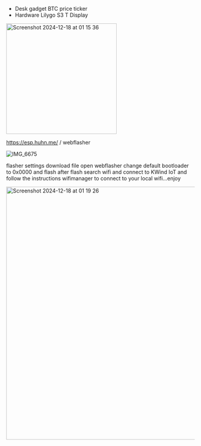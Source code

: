 
- Desk gadget BTC price ticker 
- Hardware Lilygo S3 T Display 
<img width="295" alt="Screenshot 2024-12-18 at 01 15 36" src="https://github.com/user-attachments/assets/40a7531e-9a27-4a73-80d2-2f43f4f65ab0" />

https://esp.huhn.me/   / webflasher

![IMG_6675](https://github.com/user-attachments/assets/c0ac4407-d5da-40b7-8840-1298992f0c8f)

flasher settings download file open webflasher change default bootloader to 0x0000 and flash 
after flash search wifi and connect to KWind IoT and follow the instructions wifimanager to connect to your local wifi...enjoy 

<img width="675" alt="Screenshot 2024-12-18 at 01 19 26" src="https://github.com/user-attachments/assets/3a7eccf2-1261-4d3a-b371-37f17f9fe307" />
